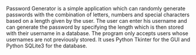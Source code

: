 Password Generator is a simple application which can randomly generate passwords with the combination of letters, numbers and special characters based on a length given by the user. 
The user can enter his username and can generate the password by specifying the length which is then stored with their username in a database.
The program only accepts users whose usernames are not previously stored.
It uses Python Tkinter for the GUI and Python SQLite3 for the database.

